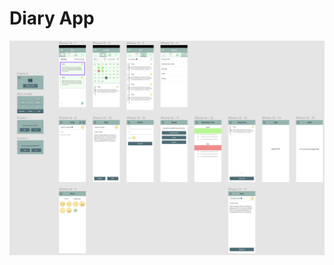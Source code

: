 # Diary App
![alt text](https://raw.githubusercontent.com/a15zehcheche/diary_app/main/App/diaryApp%20.PNG?token=GHSAT0AAAAAAB34ME2YAEZ7RC7REGBJN5Y2Y4JAXPQ)
